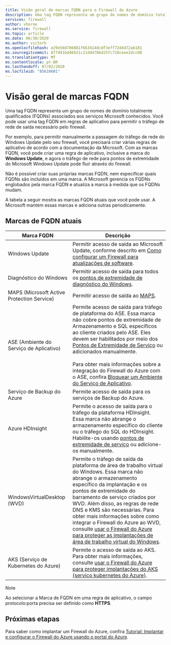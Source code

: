 ```yaml
---
title: Visão geral de marcas FQDN para o Firewall do Azure
description: Uma tag FQDN representa um grupo de nomes de domínio totalmente qualificados (FQDNs) associados aos serviços Microsoft conhecidos.
services: firewall
author: vhorne
ms.service: firewall
ms.topic: article
ms.date: 06/30/2020
ms.author: victorh
ms.openlocfilehash: e29e568786881f663414dcdf3eff72d4d72ab181
ms.sourcegitcommit: 877491bd46921c11dd478bd25fc718ceee2dcc08
ms.translationtype: MT
ms.contentlocale: pt-BR
ms.lasthandoff: 07/02/2020
ms.locfileid: "85610601"
---
```

# <a name="fqdn-tags-overview"></a>Visão geral de marcas FQDN

Uma tag FQDN representa um grupo de nomes de domínio totalmente qualificados (FQDNs) associados aos serviços Microsoft conhecidos. Você pode usar uma tag FQDN em regras de aplicativo para permitir o tráfego de rede de saída necessário pelo firewall.

Por exemplo, para permitir manualmente a passagem do tráfego de rede do Windows Update pelo seu firewall, você precisará criar várias regras de aplicativo de acordo com a documentação da Microsoft. Com as marcas FQDN, você pode criar uma regra de aplicativo, inclusive a marca do **Windows Update**, e agora o tráfego de rede para pontos de extremidade do Microsoft Windows Update pode fluir através do firewall.

Não é possível criar suas próprias marcas FQDN, nem especificar quais FQDNs são incluídos em uma marca. A Microsoft gerencia os FQDNs englobados pela marca FQDN e atualiza a marca à medida que os FQDNs mudam. 

<!--- screenshot of application rule with a FQDN tag.-->

A tabela a seguir mostra as marcas FQDN atuais que você pode usar. A Microsoft mantém essas marcas e adiciona outras periodicamente.

## <a name="current-fqdn-tags"></a>Marcas de FQDN atuais

|Marca FQDN  |Descrição  |
|---------|---------|
|Windows Update     |Permitir acesso de saída ao Microsoft Update, conforme descrito em [Como configurar um Firewall para atualizações de software](https://technet.microsoft.com/library/bb693717.aspx).|
|Diagnóstico do Windows|Permitir acesso de saída para todos os [pontos de extremidade de diagnóstico do Windows](https://docs.microsoft.com/windows/privacy/configure-windows-diagnostic-data-in-your-organization#endpoints).|
|MAPS (Microsoft Active Protection Service)|Permitir acesso de saída ao [MAPS](https://cloudblogs.microsoft.com/enterprisemobility/2016/05/31/important-changes-to-microsoft-active-protection-service-maps-endpoint/).|
|ASE (Ambiente do Serviço de Aplicativo)|Permite acesso de saída para tráfego de plataforma do ASE. Essa marca não cobre pontos de extremidade de Armazenamento e SQL específicos ao cliente criados pelo ASE. Eles devem ser habilitados por meio dos [Pontos de Extremidade de Serviço](../virtual-network/tutorial-restrict-network-access-to-resources.md) ou adicionados manualmente.<br><br>Para obter mais informações sobre a integração do Firewall do Azure com o ASE, confira [Bloquear um Ambiente do Serviço de Aplicativo](../app-service/environment/firewall-integration.md#configuring-azure-firewall-with-your-ase).|
|Serviço de Backup do Azure|Permite acesso de saída para os serviços de Backup do Azure.|
|Azure HDInsight|Permite o acesso de saída para o tráfego da plataforma HDInsight. Essa marca não abrange o armazenamento específico do cliente ou o tráfego do SQL do HDInsight. Habilite-os usando [pontos de extremidade de serviço](../virtual-network/tutorial-restrict-network-access-to-resources.md) ou adicione-os manualmente.|
|WindowsVirtualDesktop (WVD)|Permite o tráfego de saída da plataforma de área de trabalho virtual do Windows. Essa marca não abrange o armazenamento específico da implantação e os pontos de extremidade do barramento de serviço criados por WVD. Além disso, as regras de rede DNS e KMS são necessárias. Para obter mais informações sobre como integrar o Firewall do Azure ao WVD, consulte [usar o Firewall do Azure para proteger as implantações de área de trabalho virtual do Windows](protect-windows-virtual-desktop.md).|
|AKS (Serviço de Kubernetes do Azure)|Permite o acesso de saída ao AKS. Para obter mais informações, consulte [usar o Firewall do Azure para proteger implantações do AKS (serviço kubernetes do Azure)](protect-azure-kubernetes-service.md).|

> [!NOTE]
> Ao selecionar a Marca de FQDN em uma regra de aplicativo, o campo protocolo:porta precisa ser definido como **HTTPS**.

## <a name="next-steps"></a>Próximas etapas

Para saber como implantar um Firewall do Azure, confira [Tutorial: Implantar e configurar o Firewall do Azure usando o portal do Azure](tutorial-firewall-deploy-portal.md).
